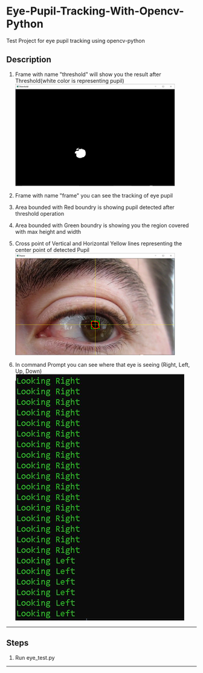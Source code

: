 # Eye-Pupil-Tracking-With-Opencv-Python
Test Project for eye pupil tracking using opencv-python

## Description
1. Frame with name "threshold" will show you the result after Threshold(white color is representing pupil)
![](images/eye_movement_threshold.png)

2. Frame with name "frame" you can see the tracking of eye pupil
3. Area bounded with Red boundry is showing pupil detected after threshold operation
4. Area bounded with Green boundry is showing you the region covered with max height and width
5. Cross point of Vertical and Horizontal Yellow lines representing the center point of detected Pupil
![](images/eye_movement_tracking.png)

6. In command Prompt you can see where that eye is seeing (Right, Left, Up, Down)
![](images/eye_movement_text.JPG)
---
## Steps
1. Run eye_test.py 
---

